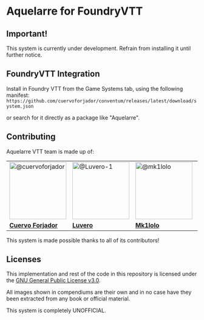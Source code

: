 <h1>Aquelarre for FoundryVTT</h1>

## Important!
This system is currently under development. Refrain from installing it until further notice.

## FoundryVTT Integration

Install in Foundry VTT from the Game Systems tab, using the following manifest:
`https://github.com/cuervoforjador/conventum/releases/latest/download/system.json`

or search for it directly as a package like "Aquelarre".

## Contributing

Aquelarre VTT team is made up of: 

<table>
<tr>
  <td>
  <a href="https://github.com//cuervoforjador">
      <img class="avatar avatar-user" data-hovercard-type="user" data-hovercard-url="/users/cuervoforjador/hovercard" data-octo-click="hovercard-link-click" data-octo-dimensions="link_type:self" src="https://avatars.githubusercontent.com/u/77968758?v=4" width="150" alt="@cuervoforjador">
  </a>
  </td>
  <td>
  <a href="https://github.com//Luvero-1">
      <img class="avatar avatar-user" data-hovercard-type="user" data-hovercard-url="/users/Luvero-1/hovercard" data-octo-click="hovercard-link-click" data-octo-dimensions="link_type:self" src="https://avatars.githubusercontent.com/u/77019799?v=4" width="150" alt="@Luvero-1">
  </a>
  </td>
  <td>
  <a href="https://github.com/mk1lolo">
      <img class="avatar avatar-user" data-hovercard-type="user" data-hovercard-url="/users/mk1lolo/hovercard" data-octo-click="hovercard-link-click" data-octo-dimensions="link_type:self" src="https://avatars.githubusercontent.com/u/44495368?v=4" width="150" alt="@mk1lolo">
  </a>
  </td>
  <td>
  <a href="https://github.com/Sembei">
      <img class="avatar avatar-user" data-hovercard-type="user" data-hovercard-url="/users/mk1lolo/hovercard" data-octo-click="hovercard-link-click" data-octo-dimensions="link_type:self" src="https://avatars.githubusercontent.com/u/1621514?v=4" width="150" alt="@Sembei">
  </a>
  </td>  
</tr>
<tr>
  <td>
   <a href="https://github.com/cuervoforjador"><strong>Cuervo Forjador</strong></a>
  </td>
  <td>
   <a href="https://github.com//Luvero-1"><strong>Luvero</strong></a>
  </td>
  <td>
   <a href="https://github.com//mk1lolo"><strong>Mk1lolo</strong></a>  
  </td> 
</tr>
</table>

This system is made possible thanks to all of its contributors!

## Licenses

This implementation and rest of the code in this repository is licensed under the [GNU General Public License v3.0](https://github.com/cuervoforjador/conventum/blob/main/LICENSE.txt).

All images shown in compendiums are their own and in no case have they been extracted from any book or official material.

This system is completely UNOFFICIAL.
